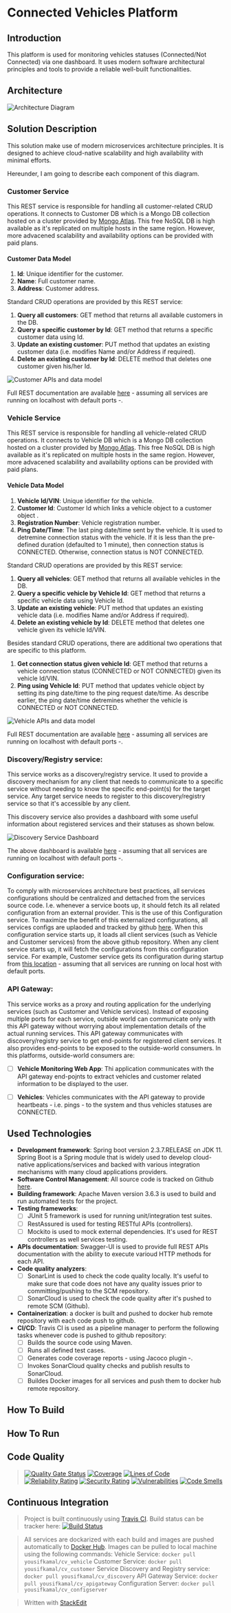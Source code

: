 # Connected Vehicles Platform

## Introduction

This platform is used for monitoring vehicles statuses (Connected/Not Connected) via one dashboard. It uses modern software architectural principles and tools to provide a reliable well-built functionalities.

## Architecture
![Architecture Diagram](https://github.com/youssefhamza80/ConnectedVehicles/blob/main/Diagrams/Architecture.jpg?raw=true)

## Solution Description
This solution make use of modern microservices architecture principles. It is designed to achieve cloud-native scalability and high availability with minimal efforts.

Hereunder, I am going to describe each component of this diagram.

### Customer Service
This REST service is responsible for handling all customer-related CRUD operations. It connects to Customer DB which is a Mongo DB collection hosted on a cluster provided by [Mongo Atlas](https://www.mongodb.com/cloud/atlas). This free NoSQL DB is high available as it's replicated on multiple hosts in the same region. However, more advacened scalability and availability options can be provided with paid plans.

#### Customer Data Model

 1. **Id**: Unique identifier for the customer.
 2. **Name**:  Full customer name.
 3. **Address**: Customer address.

Standard CRUD operations are provided by this REST service:
 1. **Query all customers**: GET method that returns all available customers in the DB.
 2. **Query a specific customer by Id**: GET method that returns a specific customer data using Id.
 3. **Update an existing customer**: PUT method that updates an existing customer data (i.e. modifies Name and/or Address if required).
 4. **Delete an existing customer by Id**: DELETE method that deletes one customer given his/her Id.

![Customer APIs and data model](https://github.com/youssefhamza80/ConnectedVehicles/blob/main/Diagrams/Customer%20APIs.JPG?raw=true)

Full REST documentation are available [here](http://localhost:7000/connected_vehicles/customer/swagger-ui/index.html) - assuming all services are running on localhost with default ports -.



### Vehicle Service
This REST service is responsible for handling all vehicle-related CRUD operations. It connects to Vehicle DB which is a Mongo DB collection hosted on a cluster provided by [Mongo Atlas](https://www.mongodb.com/cloud/atlas). This free NoSQL DB is high available as it's replicated on multiple hosts in the same region. However, more advacened scalability and availability options can be provided with paid plans.

#### Vehicle Data Model

 1. **Vehicle Id/VIN**: Unique identifier for the vehicle.
 2. **Customer Id**:  Customer Id which links a vehicle object to a customer object . 
 3. **Registration Number**: Vehicle registration number.
 4. **Ping Date/Time**:  The last ping date/time sent by the vehicle. It is used to detremine connection status with the vehicle. If it is less than the pre-defined duration (defaulted to 1 minute), then connection status is CONNECTED. Otherwise, connection status is NOT CONNECTED.

Standard CRUD operations are provided by this REST service:
 1. **Query all vehicles**: GET method that returns all available vehicles in the DB.
 2. **Query a specific vehicle by Vehicle Id**: GET method that returns a specific vehicle data using Vehicle Id.
 3. **Update an existing vehicle**: PUT method that updates an existing vehicle data (i.e. modifies Name and/or Address if required).
 4. **Delete an existing vehicle by Id**: DELETE method that deletes one vehicle given its vehicle Id/VIN.

Besides standard CRUD operations, there are additional two operations that are specific to this platform.
  1. **Get connection status given vehicle Id**: GET method that returns a vehicle connection status (CONNECTED or NOT CONNECTED) given its vehicle Id/VIN.
  2. **Ping using Vehicle Id**: PUT method that updates vehicle object by setting its ping date/time to the ping request date/time. As describe earlier, the ping date/time detremines whether the vehicle is CONNECTED or NOT CONNECTED.

![Vehicle APIs and data model](https://github.com/youssefhamza80/ConnectedVehicles/blob/main/Diagrams/Vehicle%20APIs.JPG?raw=true)

Full REST documentation are available [here](http://localhost:7000/connected_vehicles/vehicle/swagger-ui/index.html) - assuming all services are running on localhost with default ports -.

### Discovery/Registry service: 
This service works as a discovery/registry service. It used to provide a discovery mechanism for any client that needs to communicate to a specific service without needing to know the specific end-point(s) for the target service. Any target service needs to register to this discovery/registry service so that it's accessible by any client.

This discovery service also provides a dashboard with some useful information about registered services and their statuses as shown below.

![Discovery Service Dashboard](https://github.com/youssefhamza80/ConnectedVehicles/blob/main/Diagrams/Discovery.JPG?raw=true)

The above dashboard is available [here](http://localhost:8761/) - assuming that all services are running on localhost with default ports -.

### Configuration service:
To comply with microservices architecture best practices, all services configurations should be centralized and dettached from the services source code. I.e. whenever a service boots up, it should fetch its all related configuration from an external provider. This is the use of this Configuration service.
To maximize the benefit of this externalized configurations, all services configs are uplaoded and tracked by github [here](https://github.com/youssefhamza80/ConnectedVehicles_ConfigRepo). 
When this configuration service starts up, it loads all client services (such as Vehicle and Customer services)  from the above github repository.
When any client service starts up, it will fetch the configurations from this configuration service. For example, Customer service gets its configuration during startup from [this location](http://localhost:9000/connected-vehicles-customer/default) - assuming that all services are running on local host with default ports.   
 
### API Gateway: 
This service works as a proxy and routing application for the underlying services (such as Customer and Vehicle services). Instead of exposing multiple ports for each service, outside world can communicate only with this API gateway without worrying about implementation details of the actual running services.
This API gateway communicates with discovery/registry service to get end-points for registered client services. It also provides end-points  to be exposed to the outside-world consumers.
In this platforms, outside-world consumers are:
- [ ] **Vehicle Monitoring Web App**: Thi application communicates with the API gateway end-pojnts to extract vehicles and customer related information to be displayed to the user.
- [ ] **Vehicles**:  Vehicles communicates with the API gateway to provide heartbeats - i.e. pings - to the system and thus vehicles statuses are CONNECTED.

 
## Used Technologies

 - **Development framework**: Spring boot version 2.3.7.RELEASE on JDK 11. Spring Boot is a Spring module that is widely used to develop cloud-native applications/services and backed with various integration mechanisms with many cloud applications providers. 
 - **Software Control Management**: All source code is tracked on Github [here](https://github.com/youssefhamza80/ConnectedVehicles).
 - **Building framework**: Apache Maven version 3.6.3 is used to build and run automated tests for the project.
 - **Testing frameworks**: 
	 - [ ] JUnit 5 framework is used for running unit/integration test suites.
	 - [ ] RestAssured is used for testing RESTful APIs (controllers). 
	 - [ ] Mockito is used to mock external dependencies. It's used for REST controllers as well services testing. 
 - **APIs documentation**: Swagger-UI is used to provide full REST APIs documentation with the ability to execute varioud HTTP methods for each API.
 - **Code quality analyzers**: 
     - [ ] SonarLint is used to check the code quality locally. It's useful to make sure that code does not have any quality issues prior to committing/pushing to the SCM repository. 
     - [ ] SonarCloud is used to check the code quality after it's pushed to remote SCM (Github).
- **Containerization**: a docker is built and pushed to docker hub remote repository with each code push to github.   
 - **CI/CD**: Travis CI is used as a pipeline manager to perform the following tasks whenever code is pushed to github repository:
	  - [ ] Builds the source code using Maven.
	  - [ ] Runs all defined test cases.
	  - [ ] Generates code coverage reports - using Jacoco plugin -.
	  - [ ] Invokes SonarCloud quality checks and publish results to SonarCloud.
	  - [ ] Buildes Docker images for all services and push them to docker hub remote repository.   
   
## How To Build


## How To Run


## Code Quality
>[![Quality Gate Status](https://sonarcloud.io/api/project_badges/measure?project=youssefhamza80_ConnectedVehicles&metric=alert_status)](https://sonarcloud.io/dashboard?id=youssefhamza80_ConnectedVehicles)
>[![Coverage](https://sonarcloud.io/api/project_badges/measure?project=youssefhamza80_ConnectedVehicles&metric=coverage)](https://sonarcloud.io/dashboard?id=youssefhamza80_ConnectedVehicles)
>[![Lines of Code](https://sonarcloud.io/api/project_badges/measure?project=youssefhamza80_ConnectedVehicles&metric=ncloc)](https://sonarcloud.io/dashboard?id=youssefhamza80_ConnectedVehicles)
>[![Reliability Rating](https://sonarcloud.io/api/project_badges/measure?project=youssefhamza80_ConnectedVehicles&metric=reliability_rating)](https://sonarcloud.io/dashboard?id=youssefhamza80_ConnectedVehicles)
>[![Security Rating](https://sonarcloud.io/api/project_badges/measure?project=youssefhamza80_ConnectedVehicles&metric=security_rating)](https://sonarcloud.io/dashboard?id=youssefhamza80_ConnectedVehicles)
>[![Vulnerabilities](https://sonarcloud.io/api/project_badges/measure?project=youssefhamza80_ConnectedVehicles&metric=vulnerabilities)](https://sonarcloud.io/dashboard?id=youssefhamza80_ConnectedVehicles)
>[![Code Smells](https://sonarcloud.io/api/project_badges/measure?project=youssefhamza80_ConnectedVehicles&metric=code_smells)](https://sonarcloud.io/dashboard?id=youssefhamza80_ConnectedVehicles)

## Continuous Integration

> Project is built continuously using [Travis CI](https://travis-ci.com/).
Build status can be tracker here: [![Build Status](https://travis-ci.com/youssefhamza80/ConnectedVehicles.svg?branch=main)](https://travis-ci.com/youssefhamza80/ConnectedVehicles)

> All services are dockarized with each build and images are pushed automatically to [Docker Hub](https://hub.docker.com/).
> Images can be pulled to local machine using the following commands:
> Vehicle Service: `docker pull yousifkamal/cv_vehicle`
> Customer Service: `docker pull yousifkamal/cv_customer`
> Service Discovery and Registry service: `docker pull yousifkamal/cv_discovery`
> API Gateway Service: `docker pull yousifkamal/cv_apigateway`
> Configuration Server: `docker pull yousifkamal/cv_configserver`

>
>
> Written with [StackEdit](https://stackedit.io/)
